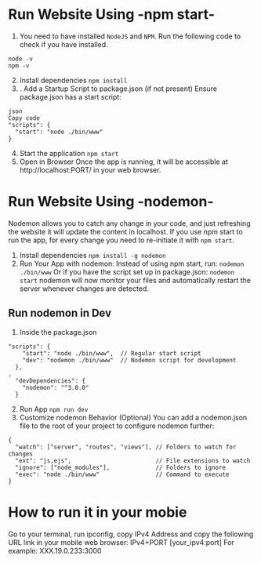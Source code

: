 # Run Website Using -npm start-
1) You need to have installed `NodeJS` and `NPM`. Run the following code to check if you have installed. 
```
node -v
npm -v
```
2) Install dependencies
`npm install`
3) . Add a Startup Script to package.json (if not present)
Ensure package.json has a start script:
```
json
Copy code
"scripts": {
  "start": "node ./bin/www"
}
```
4) Start the application
`npm start`
5) Open in Browser
Once the app is running, it will be accessible at http://localhost:PORT/ in your web browser. 

# Run Website Using -nodemon-
Nodemon allows you to catch any change in your code, and just refreshing the website it will update the content in localhost.
If you use npm start to run the app, for every change you need to re-initiate it with `npm start`.
1) Install dependencies
`npm install -g nodemon`
2) Run Your App with nodemon: Instead of using npm start, run:
`nodemon ./bin/www`
Or if you have the script set up in package.json:
`nodemon start`
nodemon will now monitor your files and automatically restart the server whenever changes are detected.

## Run nodemon in Dev
1) Inside the package.json
```
"scripts": {
    "start": "node ./bin/www",  // Regular start script
    "dev": "nodemon ./bin/www"  // Nodemon script for development
  },
,
  "devDependencies": {
    "nodemon": "^3.0.0"
  }
```
2) Run App
`npm run dev`
3) Customize nodemon Behavior (Optional)
You can add a nodemon.json file to the root of your project to configure nodemon further:
```
{
  "watch": ["server", "routes", "views"], // Folders to watch for changes
  "ext": "js,ejs",                        // File extensions to watch
  "ignore": ["node_modules"],             // Folders to ignore
  "exec": "node ./bin/www"                // Command to execute
}
```
# How to run it in your mobie
Go to your terminal, run ipconfig, copy IPv4 Address and copy the following URL link in your mobile web browser:
IPv4+PORT
[your_ipv4:port]
For example: XXX.19.0.233:3000